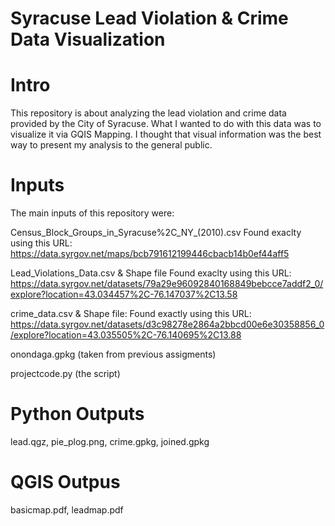 # Syracuse Lead Violation & Crime Data Visualization

# Intro
This repository is about analyzing the lead violation and crime data provided by the City of Syracuse. What I wanted to do with this data was to visualize it via GQIS Mapping. I thought that visual information was the best way to present my analysis to the general public. 

# Inputs
The main inputs of this repository were: 

Census_Block_Groups_in_Syracuse%2C_NY_(2010).csv
  Found exaclty using this URL: https://data.syrgov.net/maps/bcb791612199446cbacb14b0ef44aff5
  
Lead_Violations_Data.csv & Shape file 
  Found exaclty using this URL: https://data.syrgov.net/datasets/79a29e96092840168849bebcce7addf2_0/explore?location=43.034457%2C-76.147037%2C13.58
  
crime_data.csv & Shape file: 
  Found exactly using this URL: https://data.syrgov.net/datasets/d3c98278e2864a2bbcd00e6e30358856_0/explore?location=43.035505%2C-76.140695%2C13.88
  
onondaga.gpkg (taken from previous assigments) 

projectcode.py (the script) 



# Python Outputs 
lead.qgz,
pie_plog.png,
crime.gpkg, 
joined.gpkg 

# QGIS Outpus 
basicmap.pdf,
leadmap.pdf
